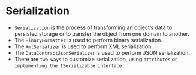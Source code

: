 # Serialization
- ```Serialization``` is the process of transforming an object’s data to persisted storage or to transfer the object from one domain to another.
- The ```BinaryFormatter``` is used to perform binary serialization.
- The ```XmlSerializer``` is used to perform XML serialization.
- The ```DataContractJsonSerialize```r is used to perform JSON serialization. 
- There are ```two ways``` to customize serialization, using ```attributes``` or ```implementing the ISerializable interface```
